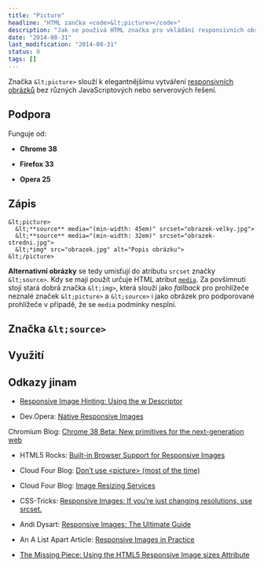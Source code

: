 ```yaml
---
title: "Picture"
headline: "HTML zančka <code>&lt;picture></code>"
description: "Jak se používá HTML značka pro vkládání responsivních obrázků <code>&lt;picture></code>."
date: "2014-08-31"
last_modification: "2014-08-31"
status: 0
tags: []
---
```


Značka `&lt;picture>` slouží k elegantnějšímu vytváření [responsivních obrázků](/responsivni-obrazky) bez různých JavaScriptových nebo serverových řešení.

## Podpora

Funguje od:

  - **Chrome 38**

  - **Firefox 33**

  - **Opera 25**

## Zápis

```
&lt;picture>
  &lt;**source** media="(min-width: 45em)" srcset="obrazek-velky.jpg">
  &lt;**source** media="(min-width: 32em)" srcset="obrazek-stredni.jpg">
  &lt;*img* src="obrazek.jpg" alt="Popis obrázku">
&lt;/picture>
```

**Alternativní obrázky** se tedy umisťují do atributu `srcset` značky `&lt;source>`. Kdy se mají použít určuje HTML atribut [`media`](/html-media). Za povšimnutí stojí stará dobrá značka `&lt;img>`, která slouží jako *fallback* pro prohlížeče neznalé značek `&lt;picture>` a `&lt;source>` i jako obrázek pro podporované prohlížeče v případě, že se `media` podmínky nesplní.

## Značka `&lt;source>`

## Využití

## Odkazy jinam

  - [Responsive Image Hinting: Using the w Descriptor](http://demosthenes.info/blog/1059/Responsive-Image-Hinting-Using-the-w-Descriptor)

  - Dev.Opera: [Native Responsive Images](https://dev.opera.com/articles/native-responsive-images/)

  Chromium Blog: [Chrome 38 Beta: New primitives for the next-generation web](http://blog.chromium.org/2014/08/chrome-38-beta-new-primitives-for-next.html
)
  
  - HTML5 Rocks: [Built-in Browser Support for Responsive Images](http://www.html5rocks.com/en/tutorials/responsive/picture-element/)

  - Cloud Four Blog: [Don’t use &lt;picture> (most of the time)](http://blog.cloudfour.com/dont-use-picture-most-of-the-time/)

  - Cloud Four Blog: [Image Resizing Services](http://blog.cloudfour.com/image-resizing-services/)

  - CSS-Tricks: [Responsive Images: If you’re just changing resolutions, use srcset.](http://css-tricks.com/responsive-images-youre-just-changing-resolutions-use-srcset/)

  - Andi Dysart: [Responsive Images: The Ultimate Guide](http://davidwalsh.name/responsive-images)

  - An A List Apart Article: [Responsive Images in Practice](http://alistapart.com/article/responsive-images-in-practice)

  - [The Missing Piece: Using the HTML5 Responsive Image sizes Attribute](http://thenewcode.com/23/The-Missing-Piece-Using-the-HTML5-Responsive-Image-sizes-Attribute)